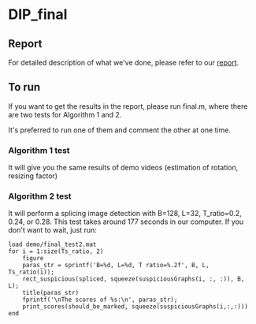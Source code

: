 # DIP_final

## Report

For detailed description of what we've done, please refer to our [report](https://github.com/Nash2325138/DIP_final/blob/master/report/Report.pdf).

## To run

If you want to get the results in the report, please run final.m, where there are two tests for Algorithm 1 and 2.

It's preferred to run one of them and comment the other at one time.

### Algorithm 1 test
It will give you the same results of demo videos (estimation of rotation, resizing factor)

### Algorithm 2 test
It will perform a splicing image detection with B=128, L=32, T_ratio=0.2, 0.24, or 0.28.
This test takes around 177 seconds in our computer. If you don't want to wait, just run:
```
load demo/final_test2.mat
for i = 1:size(Ts_ratio, 2)
    figure
    paras_str = sprintf('B=%d, L=%d, T ratio=%.2f', B, L, Ts_ratio(i));
    rect_suspicious(spliced, squeeze(suspiciousGraphs(i, :, :)), B, L);
    title(paras_str)
    fprintf('\nThe scores of %s:\n', paras_str);
    print_scores(should_be_marked, squeeze(suspiciousGraphs(i,:,:)))
end
```
